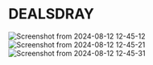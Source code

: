 # DEALSDRAY
![Screenshot from 2024-08-12 12-45-12](https://github.com/user-attachments/assets/53f62ec8-7943-43fd-97e2-5a7277d796f4)
![Screenshot from 2024-08-12 12-45-21](https://github.com/user-attachments/assets/85409513-776a-40e2-857c-79208bedcde0)
![Screenshot from 2024-08-12 12-45-31](https://github.com/user-attachments/assets/a2b17303-4a87-4f3c-ad98-dba9e73b4c0e)

